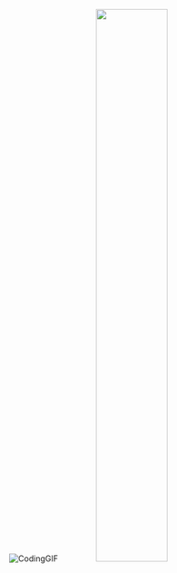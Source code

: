 
<p align="center">
  <img src="https://user-images.githubusercontent.com/61885011/215563646-200da64f-8854-41d4-ad59-8b74c8faa799.gif" title="" alt="CodingGIF">
  <img  width="50%"
  src="https://cr-ss-service.azurewebsites.net/api/ScreenShot?widget=summary&username=vellt&badges=2&show-avatar=false&style=--header-bg-color:%23000;--border-radius:10px;"/>

</p>
